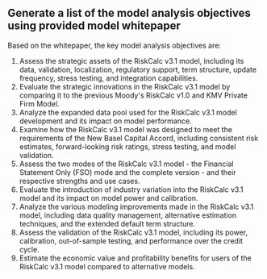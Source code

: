 ## Generate a list of the model analysis objectives using provided model whitepaper
Based on the whitepaper, the key model analysis objectives are:

1. Assess the strategic assets of the RiskCalc v3.1 model, including its data, validation, localization, regulatory support, term structure, update frequency, stress testing, and integration capabilities.
2. Evaluate the strategic innovations in the RiskCalc v3.1 model by comparing it to the previous Moody's RiskCalc v1.0 and KMV Private Firm Model.
3. Analyze the expanded data pool used for the RiskCalc v3.1 model development and its impact on model performance.
4. Examine how the RiskCalc v3.1 model was designed to meet the requirements of the New Basel Capital Accord, including consistent risk estimates, forward-looking risk ratings, stress testing, and model validation.
5. Assess the two modes of the RiskCalc v3.1 model - the Financial Statement Only (FSO) mode and the complete version - and their respective strengths and use cases.
6. Evaluate the introduction of industry variation into the RiskCalc v3.1 model and its impact on model power and calibration.
7. Analyze the various modeling improvements made in the RiskCalc v3.1 model, including data quality management, alternative estimation techniques, and the extended default term structure.
8. Assess the validation of the RiskCalc v3.1 model, including its power, calibration, out-of-sample testing, and performance over the credit cycle.
9. Estimate the economic value and profitability benefits for users of the RiskCalc v3.1 model compared to alternative models.